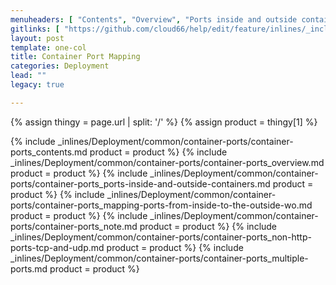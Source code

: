 ```yaml
---
menuheaders: [ "Contents", "Overview", "Ports inside and outside containers", "Mapping ports from inside to the outside world", "Note", "Non-HTTP ports (TCP and UDP)", "Multiple ports" ]
gitlinks: [ "https://github.com/cloud66/help/edit/feature/inlines/_includes/_inlines/Deployment/common/container-ports/container-ports_contents.md", "https://github.com/cloud66/help/edit/feature/inlines/_includes/_inlines/Deployment/common/container-ports/container-ports_overview.md", "https://github.com/cloud66/help/edit/feature/inlines/_includes/_inlines/Deployment/common/container-ports/container-ports_ports-inside-and-outside-containers.md", "https://github.com/cloud66/help/edit/feature/inlines/_includes/_inlines/Deployment/common/container-ports/container-ports_mapping-ports-from-inside-to-the-outside-wo.md", "https://github.com/cloud66/help/edit/feature/inlines/_includes/_inlines/Deployment/common/container-ports/container-ports_note.md", "https://github.com/cloud66/help/edit/feature/inlines/_includes/_inlines/Deployment/common/container-ports/container-ports_non-http-ports-tcp-and-udp.md", "https://github.com/cloud66/help/edit/feature/inlines/_includes/_inlines/Deployment/common/container-ports/container-ports_multiple-ports.md" ]
layout: post
template: one-col
title: Container Port Mapping
categories: Deployment
lead: ""
legacy: true

---
```


{% assign thingy = page.url | split: '/' %}
{% assign product = thingy[1] %}

<a name="1"></a>{% include _inlines/Deployment/common/container-ports/container-ports_contents.md  product = product %}
<a name="2"></a>{% include _inlines/Deployment/common/container-ports/container-ports_overview.md  product = product %}
<a name="3"></a>{% include _inlines/Deployment/common/container-ports/container-ports_ports-inside-and-outside-containers.md  product = product %}
<a name="4"></a>{% include _inlines/Deployment/common/container-ports/container-ports_mapping-ports-from-inside-to-the-outside-wo.md  product = product %}
<a name="5"></a>{% include _inlines/Deployment/common/container-ports/container-ports_note.md  product = product %}
<a name="6"></a>{% include _inlines/Deployment/common/container-ports/container-ports_non-http-ports-tcp-and-udp.md  product = product %}
<a name="7"></a>{% include _inlines/Deployment/common/container-ports/container-ports_multiple-ports.md  product = product %}